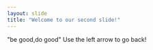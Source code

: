 ```yaml
---
layout: slide
title: "Welcome to our second slide!"
---
```

"be good,do good"
Use the left arrow to go back!
